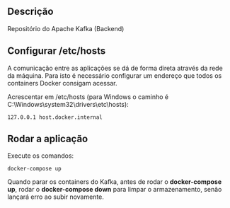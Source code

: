 ## Descrição

Repositório do Apache Kafka (Backend)

## Configurar /etc/hosts

A comunicação entre as aplicações se dá de forma direta através da rede da máquina.
Para isto é necessário configurar um endereço que todos os containers Docker consigam acessar.

Acrescentar em /etc/hosts (para Windows o caminho é C:\Windows\system32\drivers\etc\hosts):
```
127.0.0.1 host.docker.internal
```

## Rodar a aplicação

Execute os comandos:

```
docker-compose up
```

Quando parar os containers do Kafka, antes de rodar o **docker-compose up**, rodar o **docker-compose down** para limpar o armazenamento, senão lançará erro ao subir novamente.
